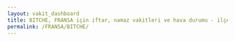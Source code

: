 ```yaml
---
layout: vakit_dashboard
title: BITCHE, FRANSA için iftar, namaz vakitleri ve hava durumu - ilçe/eyalet seç
permalink: /FRANSA/BITCHE/
---
```


<script type="text/javascript">
  var GLOBAL_COUNTRY = 'FRANSA';
  var GLOBAL_CITY = 'BITCHE';
  var GLOBAL_STATE = '';
  var lat = 72;
  var lon = 21;
</script>
